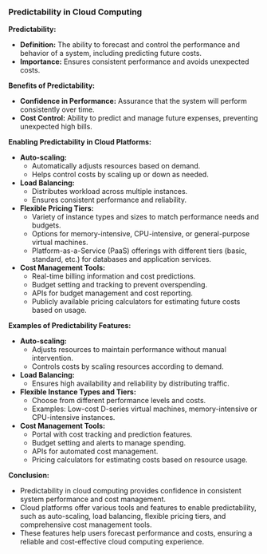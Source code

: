 ### Predictability in Cloud Computing

**Predictability:**
- **Definition:** The ability to forecast and control the performance and behavior of a system, including predicting future costs.
- **Importance:** Ensures consistent performance and avoids unexpected costs.

**Benefits of Predictability:**
- **Confidence in Performance:** Assurance that the system will perform consistently over time.
- **Cost Control:** Ability to predict and manage future expenses, preventing unexpected high bills.

**Enabling Predictability in Cloud Platforms:**
- **Auto-scaling:**
  - Automatically adjusts resources based on demand.
  - Helps control costs by scaling up or down as needed.
- **Load Balancing:**
  - Distributes workload across multiple instances.
  - Ensures consistent performance and reliability.
- **Flexible Pricing Tiers:**
  - Variety of instance types and sizes to match performance needs and budgets.
  - Options for memory-intensive, CPU-intensive, or general-purpose virtual machines.
  - Platform-as-a-Service (PaaS) offerings with different tiers (basic, standard, etc.) for databases and application services.
- **Cost Management Tools:**
  - Real-time billing information and cost predictions.
  - Budget setting and tracking to prevent overspending.
  - APIs for budget management and cost reporting.
  - Publicly available pricing calculators for estimating future costs based on usage.

**Examples of Predictability Features:**
- **Auto-scaling:** 
  - Adjusts resources to maintain performance without manual intervention.
  - Controls costs by scaling resources according to demand.
- **Load Balancing:** 
  - Ensures high availability and reliability by distributing traffic.
- **Flexible Instance Types and Tiers:** 
  - Choose from different performance levels and costs.
  - Examples: Low-cost D-series virtual machines, memory-intensive or CPU-intensive instances.
- **Cost Management Tools:**
  - Portal with cost tracking and prediction features.
  - Budget setting and alerts to manage spending.
  - APIs for automated cost management.
  - Pricing calculators for estimating costs based on resource usage.

**Conclusion:**
- Predictability in cloud computing provides confidence in consistent system performance and cost management.
- Cloud platforms offer various tools and features to enable predictability, such as auto-scaling, load balancing, flexible pricing tiers, and comprehensive cost management tools.
- These features help users forecast performance and costs, ensuring a reliable and cost-effective cloud computing experience.